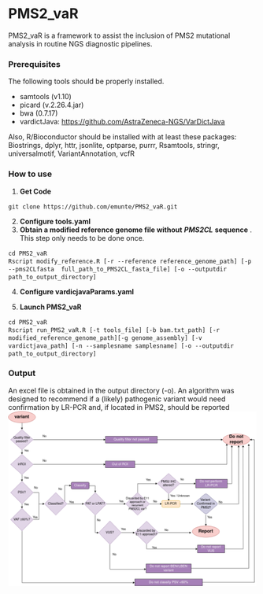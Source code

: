 # PMS2_vaR

PMS2_vaR is a framework to assist the inclusion of PMS2 mutational analysis in routine NGS diagnostic pipelines.

### Prerequisites ###

The following tools should be properly installed.
- samtools (v1.10)
- picard (v.2.26.4.jar)
- bwa (0.7.17)
- vardictJava: https://github.com/AstraZeneca-NGS/VarDictJava

Also, R/Bioconductor should be installed with at least these packages: Biostrings, dplyr, httr, jsonlite, optparse, purrr, Rsamtools, stringr, universalmotif, VariantAnnotation, vcfR

### How to use ###

1. **Get Code**

```
git clone https://github.com/emunte/PMS2_vaR.git
```

2. **Configure tools.yaml**
3. **Obtain a modified reference genome file without** ***PMS2CL*** **sequence** . This step only needs to be done once.
```
cd PMS2_vaR
Rscript modify_reference.R [-r --reference reference_genome_path] [-p --pms2CLfasta  full_path_to_PMS2CL_fasta_file] [-o --outputdir path_to_output_directory]
```

4. **Configure vardicjavaParams.yaml**


5. **Launch PMS2_vaR**
```
cd PMS2_vaR
Rscript run_PMS2_vaR.R [-t tools_file] [-b bam.txt_path] [-r modified_reference_genome_path][-g genome_assembly] [-v vardictjava_path] [-n --samplesname samplesname] [-o --outputdir path_to_output_directory]
```

### Output ###
An excel file is obtained in the output directory (-o). 
An algorithm was designed to recommend if a (likely) pathogenic variant would need confirmation by LR-PCR and, if located in PMS2, should be reported
![See Algorithm](https://github.com/emunte/PMS2_vaR/blob/main/WF/Figure2_08012024.png)




